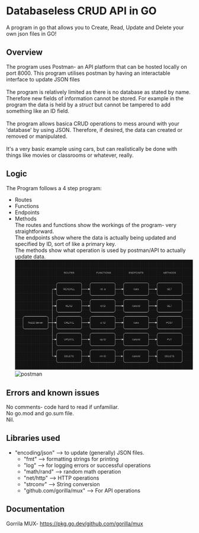 # Databaseless CRUD API in GO
  A program in go that allows you to Create, Read, Update and Delete your own json files in GO!
## Overview
The program uses Postman- an API platform that can be hosted locally on port 8000. This program utilises postman by
having an interactable interface to update JSON files\
\
The program is relatively limited as there is no database as stated by name. Therefore new fields of information cannot be stored.
For example in the program the data is held by a *struct* but cannot be tampered to add something like an ID field.\
\
The program allows basica CRUD operations to mess around with your 'database' by using JSON. 
Therefore, if desired, the data can created or removed or manipulated.\
\
It's a very basic example using cars, but can realistically be done with things like movies or classrooms or whatever, really.

## Logic
  The Program follows a 4 step program:
  - Routes
  - Functions
  - Endpoints
  - Methods
  \
  The routes and functions show the workings of the program- very straightforward.\
  The endpoints show where the data is actually being updated and specified by ID, sort of like a primary key.\
  The methods show what operation is used by postman/API to actually update data.
  ![image](https://github.com/Syabil76/PersonalProjects/blob/main/Golang/CRUD_API_GO/Logic.png?raw=true)
  ![postman](https://voyager.postman.com/illustration/rest-client/rest-client-send-and-save-postman.png)
## Errors and known issues
  No comments- code hard to read if unfamiliar.\
  No go.mod and go.sum file.\
  Nil.
## Libraries used
  - "encoding/json" --> to update (generally) JSON files.
	- "fmt" --> formatting strings for printing
	- "log" --> for logging errors or successful operations
	- "math/rand" --> random math operation
	- "net/http" --> HTTP operations
	- "strconv" --> String conversion
	- "github.com/gorilla/mux" --> For API operations

## Documentation
  Gorrila MUX- https://pkg.go.dev/github.com/gorilla/mux
